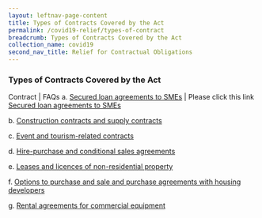 ```yaml
---
layout: leftnav-page-content
title: Types of Contracts Covered by the Act
permalink: /covid19-relief/types-of-contract
breadcrumb: Types of Contracts Covered by the Act
collection_name: covid19
second_nav_title: Relief for Contractual Obligations
---
```

### Types of Contracts Covered by the Act ###

Contract | FAQs
a. [Secured loan agreements to SMEs](/files/1-Secured-loans.pdf) | Please click this link [Secured loan agreements to SMEs](/files/1-Secured-loans.pdf)

b. [Construction contracts and supply contracts](/files/2-Construction-contractors-suppliers.pdf)

c. [Event and tourism-related contracts](/files/3-Event-tourism-related.pdf)

d. [Hire-purchase and conditional sales agreements](/files/4-Hirers.pdf)

e. [Leases and licences of non-residential property](/files/5-Non-residential.pdf)

f. [Options to purchase and sale and purchase agreements with housing developers](/files/6-Buyers.pdf)

g. [Rental agreements for commercial equipment](/files/7-Renters.pdf)

